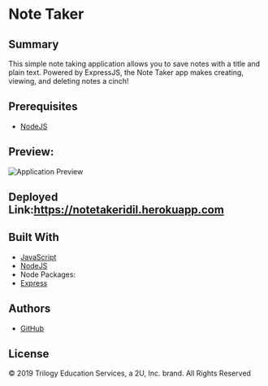 # Note Taker

## Summary
This simple note taking application allows you to save notes with a title and plain text. Powered by ExpressJS, the Note Taker app makes creating, viewing, and deleting notes a cinch!

## Prerequisites
* [NodeJS](https://nodejs.org/)

## Preview:
![Application Preview](demo.gif)


## Deployed Link:https://notetakeridil.herokuapp.com

## Built With
* [JavaScript](https://developer.mozilla.org/en-US/docs/Web/JavaScript)
* [NodeJS](https://nodejs.org/)
* Node Packages:
* [Express](https://www.npmjs.com/package/express)

## Authors
* [GitHub](https://github.com/shaie001)

## License
© 2019 Trilogy Education Services, a 2U, Inc. brand. All Rights Reserved

